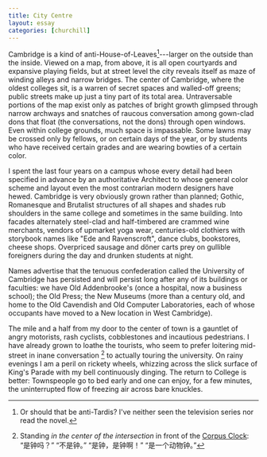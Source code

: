 ```yaml
---
title: City Centre
layout: essay
categories: [churchill]
---
```


Cambridge is a kind of anti-House-of-Leaves[^1]---larger on the outside than the
inside. Viewed on a map, from above, it is all open courtyards and expansive
playing fields, but at street level the city reveals itself as maze of winding
alleys and narrow bridges. The center of Cambridge, where the oldest colleges
sit, is a warren of secret spaces and walled-off greens; public streets make up
just a tiny part of its total area. Untraversable portions of the map exist only
as patches of bright growth glimpsed through narrow archways and snatches of
raucous conversation among gown-clad dons that float (the conversations, not the
dons) through open windows.  Even within college grounds, much space is
impassable. Some lawns may be crossed only by fellows, or on certain days of
the year, or by students who have received certain grades and are wearing
bowties of a certain color.

I spent the last four years on a campus whose every detail had been specified in
advance by an authoritative Architect to whose general color scheme and layout
even the most contrarian modern designers have hewed. Cambridge is very
obviously grown rather than planned; Gothic, Romanesque and Brutalist structures
of all shapes and shades rub shoulders in the same college and sometimes in the
same building. Into facades alternately steel-clad and half-timbered are crammed
wine merchants, vendors of upmarket yoga wear, centuries-old clothiers with
storybook names like "Ede and Ravenscroft", dance clubs, bookstores, cheese
shops. Overpriced sausage and d&ouml;ner carts prey on gullible foreigners
during the day and drunken students at night.

Names advertise that the tenuous confederation called the University of
Cambridge has persisted and will persist long after any of its buildings or
faculties: we have Old Addenbrooke's (once a hospital, now a business school);
the Old Press; the New Museums (more than a century old, and home to the Old
Cavendish and Old Computer Laboratories, each of whose occupants have moved to a
New location in West Cambridge).

The mile and a half from my door to the center of town is a gauntlet of angry
motorists, rash cyclists, cobblestones and incautious pedestrians. I have
already grown to loathe the tourists, who seem to prefer loitering mid-street in
inane conversation [^2] to actually touring the university. On rainy evenings I
am a peril on rickety wheels, whizzing across the slick surface of King's Parade
with my bell continuously dinging. The return to College is better: Townspeople
go to bed early and one can enjoy, for a few minutes, the uninterrupted flow of
freezing air across bare knuckles.

[^1]: Or should that be anti-Tardis? I've neither seen the television series
      nor read the novel.

[^2]: Standing <em>in the center of the intersection</em> in front of the
      [Corpus Clock](http://en.wikipedia.org/wiki/Corpus_Clock): 
      &#8220;&#26159;&#38047;&#21527;&#65311;&#8221;
      &#8220;&#19981;&#26159;&#38047;&#12290;&#8221;
      &#8220;&#26159;&#38047;&#65292;&#26159;&#38047;&#21834;&#65281;&#8221;
      &#8220;&#26159;&#19968;&#20010;&#21160;&#29289;&#38047;&#12290;&#8221;
